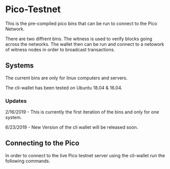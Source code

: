# Pico-Testnet

This is the pre-compiled pico bins that can be run to connect to the Pico Network.

There are two diffrent bins. The witness is used to verify blocks going across the networks. The wallet then can be run and connect to a netowork of witness nodes in order to broadcast transactions. 

## Systems

The current bins are only for linux computers and servers.

The cli-wallet has been tested on Ubuntu 18.04 & 16.04.

### Updates

2/16/2019 - This is currently the first iteration of the bins and only for one system.

6/23/2019 - New Version of the cli wallet will be released soon.

## Connecting to the Pico 

In order to connect to the live Pico testnet server using the cli-wallet run the following commands.

